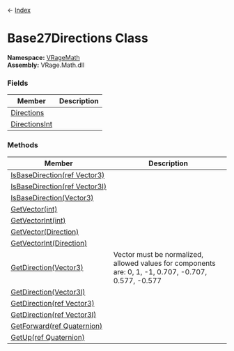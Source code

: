 ← [Index](Api-Index)

# Base27Directions Class

**Namespace:** [VRageMath](VRageMath)  
**Assembly:** VRage.Math.dll

### Fields

|Member|Description|
|---|---|
|[Directions](VRageMath.Base27Directions.Directions)||
|[DirectionsInt](VRageMath.Base27Directions.DirectionsInt)||

### Methods

|Member|Description|
|---|---|
|[IsBaseDirection(ref Vector3)](VRageMath.Base27Directions.IsBaseDirection)||
|[IsBaseDirection(ref Vector3I)](VRageMath.Base27Directions.IsBaseDirection)||
|[IsBaseDirection(Vector3)](VRageMath.Base27Directions.IsBaseDirection)||
|[GetVector(int)](VRageMath.Base27Directions.GetVector)||
|[GetVectorInt(int)](VRageMath.Base27Directions.GetVectorInt)||
|[GetVector(Direction)](VRageMath.Base27Directions.GetVector)||
|[GetVectorInt(Direction)](VRageMath.Base27Directions.GetVectorInt)||
|[GetDirection(Vector3)](VRageMath.Base27Directions.GetDirection)|Vector must be normalized, allowed values for components are: 0, 1, -1, 0.707, -0.707, 0.577, -0.577|
|[GetDirection(Vector3I)](VRageMath.Base27Directions.GetDirection)||
|[GetDirection(ref Vector3)](VRageMath.Base27Directions.GetDirection)||
|[GetDirection(ref Vector3I)](VRageMath.Base27Directions.GetDirection)||
|[GetForward(ref Quaternion)](VRageMath.Base27Directions.GetForward)||
|[GetUp(ref Quaternion)](VRageMath.Base27Directions.GetUp)||

